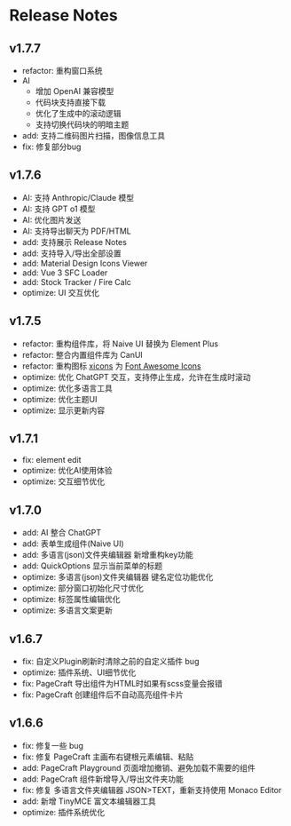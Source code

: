# Release Notes

## v1.7.7

- refactor: 重构窗口系统
- AI
  - 增加 OpenAI 兼容模型
  - 代码块支持直接下载
  - 优化了生成中的滚动逻辑
  - 支持切换代码块的明暗主题
- add: 支持二维码图片扫描，图像信息工具
- fix: 修复部分bug

## v1.7.6

- AI: 支持 Anthropic/Claude 模型
- AI: 支持 GPT o1 模型
- AI: 优化图片发送
- AI: 支持导出聊天为 PDF/HTML
- add: 支持展示 Release Notes
- add: 支持导入/导出全部设置
- add: Material Design Icons Viewer
- add: Vue 3 SFC Loader
- add: Stock Tracker / Fire Calc
- optimize: UI 交互优化

## v1.7.5

- refactor: 重构组件库，将 Naive UI 替换为 Element Plus
- refactor: 整合内置组件库为 CanUI
- refactor: 重构图标 [xicons](https://www.xicons.org/#/) 为 [Font Awesome Icons](https://fontawesome.com/v4/icons/)
- optimize: 优化 ChatGPT 交互，支持停止生成，允许在生成时滚动
- optimize: 优化多语言工具
- optimize: 优化主题UI
- optimize: 显示更新内容

## v1.7.1

- fix: element edit
- optimize: 优化AI使用体验
- optimize: 交互细节优化

## v1.7.0

- add: AI 整合 ChatGPT
- add: 表单生成组件(Naive UI)
- add: 多语言(json)文件夹编辑器 新增重构key功能
- add: QuickOptions 显示当前菜单的标题
- optimize: 多语言(json)文件夹编辑器 键名定位功能优化
- optimize: 部分窗口初始化尺寸优化
- optimize: 标签属性编辑优化
- optimize: 多语言文案更新

## v1.6.7

- fix: 自定义Plugin刷新时清除之前的自定义插件 bug
- optimize: 插件系统、UI细节优化
- fix: PageCraft 导出组件为HTML时如果有scss变量会报错
- fix: PageCraft 创建组件后不自动高亮组件卡片

## v1.6.6

- fix: 修复一些 bug
- fix: 修复 PageCraft 主画布右键根元素编辑、粘贴
- add: PageCraft Playground 页面增加撤销、避免加载不需要的组件
- add: PageCraft 组件新增导入/导出文件夹功能
- fix: 修复 多语言文件夹编辑器 JSON>TEXT，重新支持使用 Monaco Editor
- add: 新增 TinyMCE 富文本编辑器工具
- optimize: 插件系统优化
